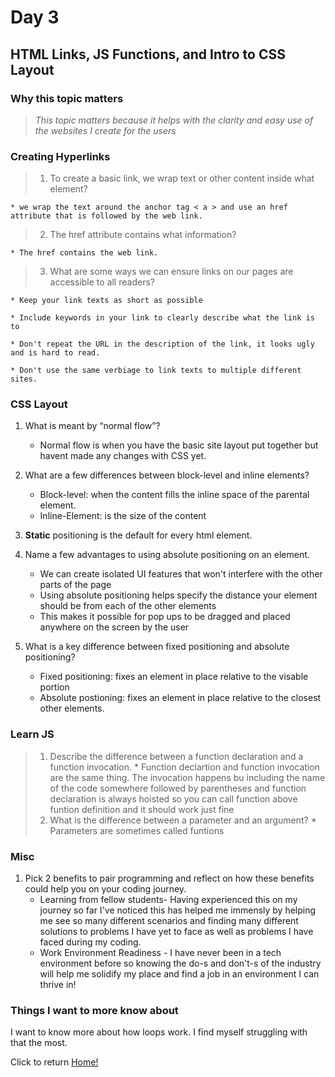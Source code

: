 # Day 3

## HTML Links, JS Functions, and Intro to CSS Layout

### Why this topic matters

> *This topic matters because it helps with the clarity and easy use of the websites I create for the users*

### Creating Hyperlinks

> 1. To create a basic link, we wrap text or other content inside what element?

    * we wrap the text around the anchor tag < a > and use an href attribute that is followed by the web link.

> 2. The href attribute contains what information?

    * The href contains the web link.

> 3. What are some ways we can ensure links on our pages are accessible to all readers?

    * Keep your link texts as short as possible

    * Include keywords in your link to clearly describe what the link is to

    * Don't repeat the URL in the description of the link, it looks ugly and is hard to read.

    * Don't use the same verbiage to link texts to multiple different sites.

### CSS Layout

1. What is meant by “normal flow”?
    * Normal flow is when you have the basic site layout put together but havent made any changes with CSS yet.

2. What are a few differences between block-level and inline elements?
    * Block-level: when the content fills the inline space of the parental element.
    * Inline-Element: is the size of the content

3. **Static** positioning is the default for every html element.

4. Name a few advantages to using absolute positioning on an element.
    * We can create isolated UI features that won't interfere with the other parts of the page
    * Using absolute positioning helps specify the distance your element should be from each of the other elements
    * This makes it possible for pop ups to be dragged and placed anywhere on the screen by the user
5. What is a key difference between fixed positioning and absolute positioning?
    * Fixed positioning: fixes an element in place relative to the visable portion
    * Absolute postioning: fixes an element in place relative to the closest other elements.

### Learn JS

> 1. Describe the difference between a function declaration and a function invocation.
    * Function declartion and function invocation are the same thing. The invocation happens bu including the name of the code somewhere followed by parentheses and function declaration is always hoisted so you can call function above funtion definition and it should work just fine
> 2. What is the difference between a parameter and an argument?
    * Parameters are sometimes called funtions

### Misc

1. Pick 2 benefits to pair programming and reflect on how these benefits could help you on your coding journey.
    * Learning from fellow students- Having experienced this on my journey so far I've noticed this has helped me immensly by helping me see so many different scenarios and finding many different solutions to problems I have yet to face as well as problems I have faced during my coding.
    * Work Environment Readiness - I have never been in a tech environment before so knowing the do-s and don't-s of the industry will help me solidify my place and find a job in an environment I can thrive in!

### Things I want to more know about

I want to know more about how loops work. I find myself struggling with that the most.

Click to return [Home!](../README.md)

